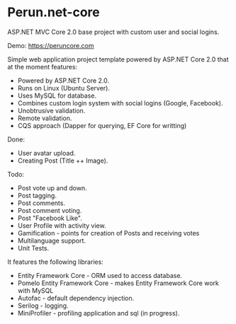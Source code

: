 # Perun.net-core
ASP.NET MVC Core 2.0 base project with custom user and social logins.

Demo: https://peruncore.com

Simple web application project template powered by ASP.NET Core 2.0 that at the moment features:
- Powered by ASP.NET Core 2.0.
- Runs on Linux (Ubuntu Server).
- Uses MySQL for database.
- Combines custom login system with social logins (Google, Facebook).
- Unobtrusive validation.
- Remote validation.
- CQS approach (Dapper for querying, EF Core for writting)

Done:
- User avatar upload.
- Creating Post (Title ++ Image).

Todo:
- Post vote up and down.
- Post tagging.
- Post comments.
- Post comment voting.
- Post "Facebook Like".
- User Profile with activity view.
- Gamification - points for creation of Posts and receiving votes
- Multilanguage support.
- Unit Tests.

It features the following libraries:
- Entity Framework Core - ORM used to access database.
- Pomelo Entity Framework Core - makes Entity Framework Core work with MySQL
- Autofac - default dependency injection.
- Serilog - logging.
- MiniProfiler - profiling application and sql (in progress).
